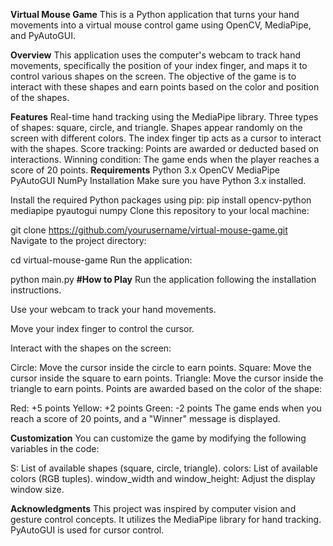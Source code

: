 **Virtual Mouse Game**
This is a Python application that turns your hand movements into a virtual mouse control game using OpenCV, MediaPipe, and PyAutoGUI.

**Overview**
This application uses the computer's webcam to track hand movements, specifically the position of your index finger, and maps it to control various shapes on the screen. The objective of the game is to interact with these shapes and earn points based on the color and position of the shapes.

**Features**
Real-time hand tracking using the MediaPipe library.
Three types of shapes: square, circle, and triangle.
Shapes appear randomly on the screen with different colors.
The index finger tip acts as a cursor to interact with the shapes.
Score tracking: Points are awarded or deducted based on interactions.
Winning condition: The game ends when the player reaches a score of 20 points.
**Requirements**
Python 3.x
OpenCV
MediaPipe
PyAutoGUI
NumPy
Installation
Make sure you have Python 3.x installed.

Install the required Python packages using pip:
pip install opencv-python mediapipe pyautogui numpy
Clone this repository to your local machine:

git clone https://github.com/yourusername/virtual-mouse-game.git
Navigate to the project directory:

cd virtual-mouse-game
Run the application:

python main.py
**#How to Play**
Run the application following the installation instructions.

Use your webcam to track your hand movements.

Move your index finger to control the cursor.

Interact with the shapes on the screen:

Circle: Move the cursor inside the circle to earn points.
Square: Move the cursor inside the square to earn points.
Triangle: Move the cursor inside the triangle to earn points.
Points are awarded based on the color of the shape:

Red: +5 points
Yellow: +2 points
Green: -2 points
The game ends when you reach a score of 20 points, and a "Winner" message is displayed.

**Customization**
You can customize the game by modifying the following variables in the code:

S: List of available shapes (square, circle, triangle).
colors: List of available colors (RGB tuples).
window_width and window_height: Adjust the display window size.

**Acknowledgments**
This project was inspired by computer vision and gesture control concepts.
It utilizes the MediaPipe library for hand tracking.
PyAutoGUI is used for cursor control.
